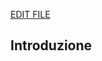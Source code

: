 [EDIT FILE](https://github.com/olablit2/geoBoccaccio/edit/master/docs/2018-article/10-introduction.md)

## Introduzione











